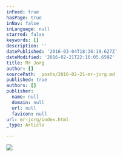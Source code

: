 ```yaml
---
inFeed: true
hasPage: true
inNav: false
inLanguage: null
starred: false
keywords: []
description: ''
datePublished: '2016-03-04T18:36:19.627Z'
dateModified: '2016-02-21T22:16:05.659Z'
title: Mr Jorg
author: []
sourcePath: _posts/2016-02-21-mr-jorg.md
published: true
authors: []
publisher:
  name: null
  domain: null
  url: null
  favicon: null
url: mr-jorg/index.html
_type: Article

---
```

![](https://the-grid-user-content.s3-us-west-2.amazonaws.com/926b2fd0-2fa0-45eb-aa27-f807245b7d0c.jpg)